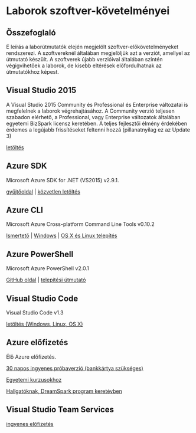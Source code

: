 # Laborok szoftver-követelményei #
## Összefoglaló ##
E leírás a laborútmutatók elején megjelölt szoftver-előkövetelményeket rendszerezi. A szoftvereknél általában megjelöljük azt a verziót, amellyel az útmutató készült. A szoftverek újabb verzióival általában szintén végigvihetőek a laborok, de kisebb eltérések előfordulhatnak az útmutatókhoz képest.

## Visual Studio 2015 ##
A Visual Studio 2015 Community és Professional és Enterprise változatai is megfelelnek a laborok végrehajtásához. 
A Community verzió teljesen szabadon elérhető, a Professional, vagy Enterprise változatok általában egyetemi BizSpark licensz keretében.
A teljes fejlesztői élmény érdekében érdemes a legújabb frissítéseket feltenni hozzá (pillanatnyilag ez az Update 3)

[letöltés](https://www.visualstudio.com/en-us/downloads/download-visual-studio-vs.aspx)

## Azure SDK ##
Microsoft Azure SDK for .NET (VS2015) v2.9.1.

[gyűjtőoldal](https://azure.microsoft.com/hu-hu/downloads/) | [közvetlen letöltés](https://go.microsoft.com/fwlink/?LinkId=518003&clcid=0x409)

## Azure CLI ##
Microsoft Azure Cross-platform Command Line Tools v0.10.2

[Ismertető](https://azure.microsoft.com/hu-hu/documentation/articles/xplat-cli-install/) | [Windows](https://www.microsoft.com/web/handlers/webpi.ashx?command=getinstallerredirect&appid=windowsazurexplatcli&mode=new) | [OS X és Linux telepítés](https://azure.microsoft.com/hu-hu/documentation/articles/xplat-cli-install/)

## Azure PowerShell ##
Microsoft Azure PowerShell v2.0.1

[GitHub oldal](https://github.com/Azure/azure-powershell) | [telepítési útmutató](https://azure.microsoft.com/en-us/documentation/articles/powershell-install-configure/)

## Visual Studio Code ##

Visual Studio Code v1.3

[letöltés (Windows, Linux, OS X)](https://code.visualstudio.com/Download)

## Azure előfizetés ##

Élő Azure előfizetés. 

[30 napos ingyenes próbaverzió (bankkártya szükséges)](https://azure.microsoft.com/hu-hu/free/)

[Egyetemi kurzusokhoz](https://www.microsoftazurepass.com/azureu)

[Hallgatóknak, DreamSpark program keretévben](https://www.dreamspark.com/Product/Product.aspx?productid=99)

## Visual Studio Team Services ##

[ingyenes előfizetés](https://www.visualstudio.com/en-us/products/visual-studio-team-services-vs.aspx)



